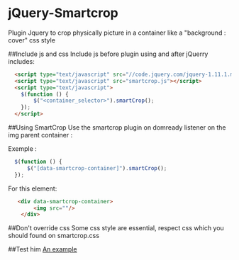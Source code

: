 jQuery-Smartcrop
=================

Plugin Jquery to crop physically picture in a container like a "background : cover" css style

##Include js and css
Include js before plugin using and after jQuerry includes:
```Html
  <script type="text/javascript" src="//code.jquery.com/jquery-1.11.1.min.js"></script>
  <script type="text/javascript" src="smartcrop.js"></script>
  <script type="text/javascript">
    $(function () {
        $("<container_selector>").smartCrop();
    });
  </script>
```

##Using SmartCrop
Use the smartcrop plugin on domready listener on the img parent container :

Exemple :

```JavaScript
  $(function () {
      $("[data-smartcrop-container]").smartCrop();
  });
```

For this element:

```Html
   <div data-smartcrop-container>
        <img src=""/>
    </div>
```


##Don't override css
Some css style are essential, respect css which you should found on smartcrop.css

##Test him
[An example](http://uowis.fr/SmartCrop/example/example.html "Example")

